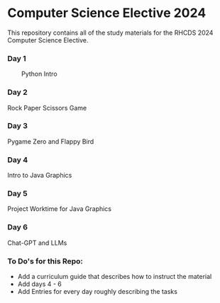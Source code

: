 # Computer Science Elective 2024
This repository contains all of the study materials for the RHCDS 2024 Computer Science Elective.

### Day 1
&nbsp;&nbsp;&nbsp;&nbsp;&nbsp;&nbsp;&nbsp;&nbsp;Python Intro

### Day 2
Rock Paper Scissors Game

### Day 3
Pygame Zero and Flappy Bird

### Day 4
Intro to Java Graphics

### Day 5
Project Worktime for Java Graphics

### Day 6
Chat-GPT and LLMs

### To Do's for this Repo:
- Add a curriculum guide that describes how to instruct the material
- Add days 4 - 6
- Add Entries for every day roughly describing the tasks
